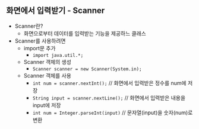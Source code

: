 ## 화면에서 입력받기 - Scanner

- Scanner란?
    - 화면으로부터 데이터를 입력받는 기능을 제공하느 클래스
- Scanner를 사용하려면
    - import문 추가
        - `import java.util.*;`
    - Scanner 객체의 생성
        - `Scanner scanner = new Scanner(System.in);`
    - Scanner 객체를 사용
        - `int num = scanner.nextInt();` // 화면에서 입력받은 정수를 num에 저장
        - `String input = scanner.nextLine();` // 화면에서 입력받은 내용을 input에 저장
        - `int num = Integer.parseInt(input)` // 문자열(input)을 숫자(num)로 변환